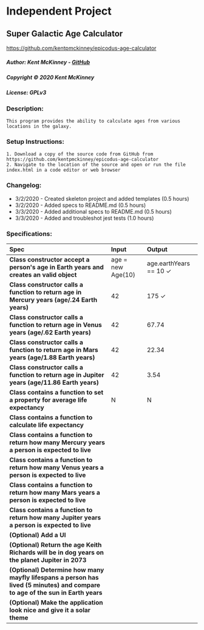 # Independent Project
## Super Galactic Age Calculator
https://github.com/kentpmckinney/epicodus-age-calculator

##### Author: Kent McKinney - [GitHub](https://github.com/kentpmckinney)
##### Copyright &copy; 2020 Kent McKinney
##### License: GPLv3
### Description:

``This program provides the ability to calculate ages from various locations in the galaxy.``

### Setup Instructions:
    1. Download a copy of the source code from GitHub from https://github.com/kentpmckinney/epicodus-age-calculator
    2. Navigate to the location of the source and open or run the file index.html in a code editor or web browser

### Changelog:
* 3/2/2020 - Created skeleton project and added templates (0.5 hours)
* 3/2/2020 - Added specs to README.md (0.5 hours)
* 3/3/2020 - Added additional specs to README.md (0.5 hours)
* 3/3/2020 - Added and troubleshot jest tests (1.0 hours)


### Specifications:

| Spec | Input | Output |
| :------------- | :------------- | :------------- |
| **Class constructor accept a person's age in Earth years and creates an valid object** | age = new Age(10) | age.earthYears == 10 ✓ |
| **Class constructor calls a function to return age in Mercury years (age/.24 Earth years)** | 42 | 175 ✓ |
| **Class constructor calls a function to return age in Venus years (age/.62 Earth years)** | 42 | 67.74 |
| **Class constructor calls a function to return age in Mars years (age/1.88 Earth years)** | 42 | 22.34 |
| **Class constructor calls a function to return age in Jupiter years (age/11.86 Earth years)** | 42 | 3.54 |
| **Class contains a function to set a property for average life expectancy** | N | N |
| **Class contains a function to calculate life expectancy** |  |  |
| **Class contains a function to return how many Mercury years a person is expected to live** |  |  |
| **Class contains a function to return how many Venus years a person is expected to live** |  |  |
| **Class contains a function to return how many Mars years a person is expected to live** |  |  |
| **Class contains a function to return how many Jupiter years a person is expected to live** |  |  |
| **(Optional) Add a UI** |  |  |
| **(Optional) Return the age Keith Richards will be in dog years on the planet Jupiter in 2073** |  |  |
| **(Optional) Determine how many mayfly lifespans a person has lived (5 minutes) and compare to age of the sun in Earth years** |  |  |
| **(Optional) Make the application look nice and give it a solar theme** |  |  |